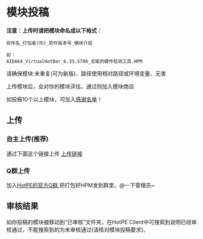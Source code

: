 # 模块投稿
**注意：上传时请把模块命名成以下格式：**

```
软件名_打包者(你)_软件版本号_模块介绍

如：
AIDA64_VirtualHotBar_6.33.5700_全能的硬件检测工具.HPM
```

请确保模块:未重复(可为新版)、路径使用相对路径或环境变量、无害

上传模块后，会对你的模块评估，通过则加入模块商店

如投稿10个以上模块，可加入[感谢名单](https://docs.hotpe.top/overview/thanks.html#%E6%A8%A1%E5%9D%97)！

## 上传
### 自主上传(推荐)
通过下面这个链接上传
[上传链接](https://mzb8-my.sharepoint.com/:f:/g/personal/bbdsaa_mzb8_yukaidi_com/ElqWJo02yqFNl5r3UNj8PMIBklzwg1ygusRXOgO-36T_Jw)

### Q群上传
加入[HotPE的官方Q群](https://www.hotpe.top/QQGroup/),把打包好HPM发到群里，@一下管理员~

## 审核结果
如你投稿的模块被移动到“已审核”文件夹，在HotPE Cilent中可搜索到说明已经审核通过，不能搜索到的为未审核通过(请核对模块投稿要求)。
